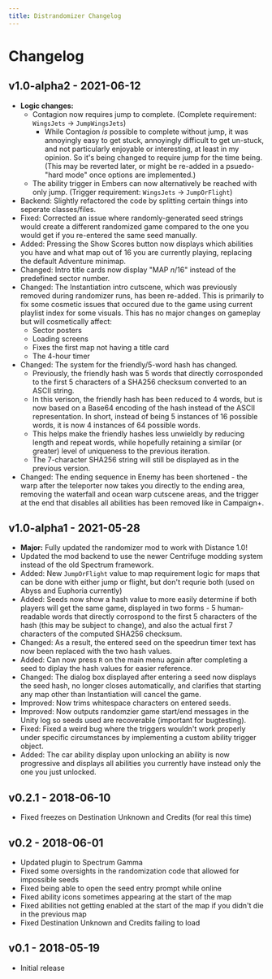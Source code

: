 ```yaml
---
title: Distrandomizer Changelog
---
```

# Changelog
## v1.0-alpha2 - 2021-06-12
* **Logic changes:**
  * Contagion now requires jump to complete. (Complete requirement: `WingsJets` → `JumpWingsJets`)
    * While Contagion *is* possible to complete without jump, it was annoyingly easy to get stuck, annoyingly difficult to get un-stuck, and not particularly enjoyable or interesting, at least in my opinion. So it's being changed to require jump for the time being. (This may be reverted later, or might be re-added in a psuedo-"hard mode" once options are implemented.)
  * The ability trigger in Embers can now alternatively be reached with only jump. (Trigger requirement: `WingsJets` → `JumpOrFlight`)
* Backend: Slightly refactored the code by splitting certain things into seperate classes/files.
* Fixed: Corrected an issue where randomly-generated seed strings would create a different randomized game compared to the one you would get if you re-entered the same seed manually.
* Added: Pressing the Show Scores button now displays which abilities you have and what map out of 16 you are currently playing, replacing the default Adventure minimap.
* Changed: Intro title cards now display "MAP *n*/16" instead of the predefined sector number.
* Changed: The Instantiation intro cutscene, which was previously removed during randomizer runs, has been re-added. This is primarily to fix some cosmetic issues that occured due to the game using current playlist index for some visuals. This has no major changes on gameplay but will cosmetically affect:
  * Sector posters
  * Loading screens
  * Fixes the first map not having a title card
  * The 4-hour timer
* Changed: The system for the friendly/5-word hash has changed.
  * Previously, the friendly hash was 5 words that directly corrosponded to the first 5 characters of a SHA256 checksum converted to an ASCII string.
  * In this verison, the friendly hash has been reduced to 4 words, but is now based on a Base64 encoding of the hash instead of the ASCII representation. In short, instead of being 5 instances of 16 possible words, it is now 4 instances of 64 possible words.
  * This helps make the friendly hashes less unwieldly by reducing length and repeat words, while hopefully retaining a similar (or greater) level of uniqueness to the previous iteration. 
  * The 7-character SHA256 string will still be displayed as in the previous version.
* Changed: The ending sequence in Enemy has been shortened - the warp after the teleporter now takes you directly to the ending area, removing the waterfall and ocean warp cutscene areas, and the trigger at the end that disables all abilities has been removed like in Campaign+. 

## v1.0-alpha1 - 2021-05-28
* **Major:** Fully updated the randomizer mod to work with Distance 1.0!
* Updated the mod backend to use the newer Centrifuge modding system instead of the old
Spectrum framework.
* Added: New `JumpOrFlight` value to map requirement logic for maps that can be done with either jump or flight, but don't requrie both
  (used on Abyss and Euphoria currently)
* Added: Seeds now show a hash value to more easily determine if both players will get the same game, displayed in two forms - 5 human-readable words that directly corrospond to the first 5 characters of the hash (this may be subject to change), and also the actual first 7 characters of the computed SHA256 checksum.
* Changed: As a result, the entered seed on the speedrun timer text has now been replaced with the two hash values.
* Added: Can now press `R` on the main menu again after completing a seed to diplay the hash values for easier reference.
* Changed: The dialog box displayed after entering a seed now displays the seed hash, no longer closes automatically, and clarifies that
  starting any map other than Instantiation will cancel the game.
* Improved: Now trims whitespace characters on entered seeds.
* Improved: Now outputs randomzier game start/end messages in the Unity log so seeds used are recoverable (important for bugtesting).
* Fixed: Fixed a weird bug where the triggers wouldn't work properly under specific circumstances by implementing a custom ability trigger object.
* Added: The car ability display upon unlocking an ability is now progressive and displays all abilities you currently have instead only the one you just unlocked.

## v0.2.1 - 2018-06-10
* Fixed freezes on Destination Unknown and Credits (for real this time)

## v0.2 - 2018-06-01
* Updated plugin to Spectrum Gamma
* Fixed some oversights in the randomization code that allowed for impossible seeds
* Fixed being able to open the seed entry prompt while online
* Fixed ability icons sometimes appearing at the start of the map
* Fixed abilities not getting enabled at the start of the map if you didn't die in the previous map
* Fixed Destination Unknown and Credits failing to load

## v0.1 - 2018-05-19
* Initial release